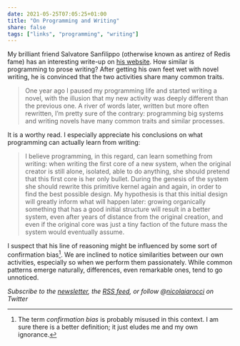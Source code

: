 ```yaml
---
date: 2021-05-25T07:05:25+01:00
title: "On Programming and Writing"
share: false
tags: ["links", "programming", "writing"]
---
```

My brilliant friend Salvatore Sanfilippo (otherwise known as antirez of Redis
fame) has an interesting write-up on [his website][1]. How similar is
programming to prose writing? After getting his own feet wet with novel
writing, he is convinced that the two activities share many common traits. 

> One year ago I paused my programming life and started writing a novel, with
the illusion that my new activity was deeply different than the previous one.
A river of words later, written but more often rewritten, I’m pretty sure of
the contrary: programming big systems and writing novels have many common
traits and similar processes.

It is a worthy read. I especially appreciate his conclusions on what
programming can actually learn from writing:

> I believe programming, in this regard, can learn something from writing: when
writing the first core of a new system, when the original creator is still
alone, isolated, able to do anything, she should pretend that this first core
is her only bullet. During the genesis of the system she should rewrite this
primitive kernel again and again, in order to find the best possible design. My
hypothesis is that this initial design will greatly inform what will happen
later: growing organically something that has a good initial structure will
result in a better system, even after years of distance from the original
creation, and even if the original core was just a tiny faction of the future
mass the system would eventually assume.

I suspect that his line of reasoning might be influenced by some sort
of confirmation bias[^2].  We are inclined to notice similarities between our
own activities, especially so when we perform them passionately. While common
patterns emerge naturally, differences, even remarkable ones, tend to go
unnoticed.

*Subscribe to the [newsletter][nl], the [RSS feed][rss], or follow @[nicolaiarocci][tw] on Twitter*

 [^2]: The term *confirmation bias* is probably misused in this context. I am sure there is a better definition; it just eludes me and my own ignorance.

 [1]: http://antirez.com/news/135
 [rss]: https://nicolaiarocci.com/index.xml
 [tw]: http://twitter.com/nicolaiarocci
 [nl]: https://nicolaiarocci.substack.com
